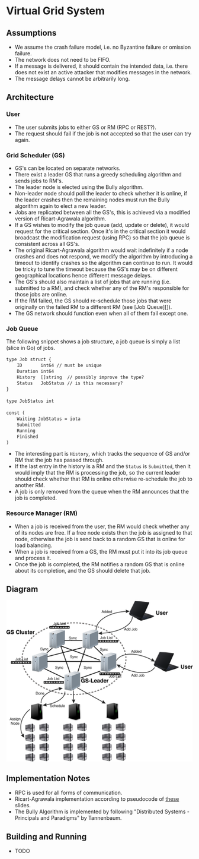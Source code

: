 # Virtual Grid System

## Assumptions
* We assume the crash failure model, i.e. no Byzantine failure or omission failure.
* The network does not need to be FIFO.
* If a message is delivered, it should contain the intended data, i.e. there does not exist an active attacker that modifies messages in the network.
* The message delays cannot be arbitrarily long.

## Architecture
### User
* The user submits jobs to either GS or RM (RPC or REST?).
* The request should fail if the job is not accepted so that the user can try again.

### Grid Scheduler (GS)
* GS's can be located on separate networks.
* There exist a leader GS that runs a greedy scheduling algorithm and sends jobs to RM's.
* The leader node is elected using the Bully algorithm.
* Non-leader node should poll the leader to check whether it is online, if the leader crashes then the remaining nodes must run the Bully algorithm again to elect a new leader.
* Jobs are replicated between all the GS's, this is achieved via a modified version of Ricart-Agrawala algorithm.
* If a GS wishes to modify the job queue (add, update or delete), it would request for the critical section. Once it's in the critical section it would broadcast the modification request (using RPC) so that the job queue is consistent across all GS's.
* The original Ricart-Agrawala algorithm would wait indefinitely if a node crashes and does not respond, we modify the algorithm by introducing a timeout to identify crashes so the algorithm can continue to run. It would be tricky to tune the timeout because the GS's may be on different geographical locations hence different message delays.
* The GS's should also maintain a list of jobs that are running (i.e. submitted to a RM), and check whether any of the RM's responsible for those jobs are online.
* If the RM failed, the GS should re-schedule those jobs that were originally on the failed RM to a different RM (see [Job Queue][]).
* The GS network should function even when all of them fail except one.

### Job Queue
The following snippet shows a job structure, a job queue is simply a list (slice in Go) of jobs.
```
type Job struct {
	ID       int64 // must be unique
	Duration int64
	History  []string  // possibly improve the type?
	Status   JobStatus // is this necessary?
}

type JobStatus int

const (
	Waiting JobStatus = iota
	Submitted
	Running
	Finished
)
```
* The interesting part is `History`, which tracks the sequence of GS and/or RM that the job has passed through.
* If the last entry in the history is a RM and the `Status` is `Submitted`, then it would imply that the RM is processing the job, so the current leader should check whether that RM is online otherwise re-schedule the job to another RM.
* A job is only removed from the queue when the RM announces that the job is completed.

### Resource Manager (RM)
* When a job is received from the user, the RM would check whether any of its nodes are free. If a free node exists then the job is assigned to that node, otherwise the job is send back to a random GS that is online for load balancing.
* When a job is received from a GS, the RM must put it into its job queue and process it.
* Once the job is completed, the RM notifies a random GS that is online about its completion, and the GS should delete that job.

## Diagram
![Diagram](/diagram.png?raw=true "Diagram")

## Implementation Notes
* RPC is used for all forms of communication.
* Ricart-Agrawala implementation according to pseudocode of [these](http://www2.imm.dtu.dk/courses/02222/Spring_2011/W9L2/Chapter_12a.pdf) slides.
* The Bully Algorithm is implemented by following "Distributed Systems - Principals and Paradigms" by Tannenbaum.

## Building and Running
* TODO
